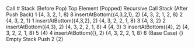 Call # Stack (Before Pop) Top Element (Popped) Recursive Call Stack (After Push Back)
1 {4, 3, 2, 1, 8} 8 insertAtBottom({4,3,2,1}, 2) {4, 3, 2, 1, 2, 8}
2 {4, 3, 2, 1} 1 insertAtBottom({4,3,2}, 2) {4, 3, 2, 2, 1, 8}
3 {4, 3, 2} 2 insertAtBottom({4,3}, 2) {4, 3, 2, 2, 1, 8}
4 {4, 3} 3 insertAtBottom({4}, 2) {4, 3, 2, 2, 1, 8}
5 {4} 4 insertAtBottom({}, 2) {4, 3, 2, 2, 1, 8}
6 (Base Case) {} Empty Stack Push 2 {2}
